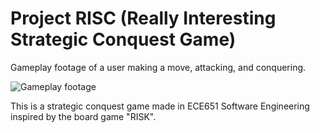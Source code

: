 # Project RISC (Really Interesting Strategic Conquest Game)

Gameplay footage of a user making a move, attacking, and conquering.

![Gameplay footage](https://github.com/jzisheng/project-risc/gameplay.gif)


This is a strategic conquest game made in ECE651 Software Engineering inspired by the board game "RISK".
